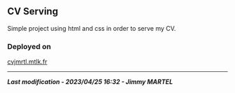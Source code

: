 CV Serving
---

Simple project using html and css in order to serve my CV.

### Deployed on

[cvjmrtl.mtlk.fr](https://cvjmrtl.mtlk.fr)


---
***Last modification - 2023/04/25 16:32 - Jimmy MARTEL***